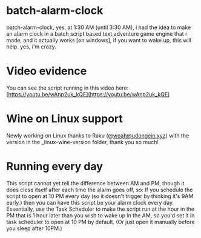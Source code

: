 # batch-alarm-clock

batch-alarm-clock, yes, at 1:30 AM (until 3:30 AM), i had the idea to make an alarm clock in a batch script based text adventure game engine that i made, and it actually works [on windows], if you want to wake up, this will help. yes, i'm crazy.

# Video evidence

You can see the script running in this video here: [https://youtu.be/wAnp2uk_kQE](https://youtu.be/wAnp2uk_kQE)

# Wine on Linux support

Newly working on Linux thanks to Raku (@woah@udongein.xyz) with the version in the _linux-wine-version folder, thank you so much!

# Running every day

This script cannot yet tell the difference between AM and PM, though it does close itself after each time the alarm goes off, so: If you schedule the script to open at 10 PM every day (so it doesn't trigger by thinking it's 9AM early.) then you can have this script be your alarm clock every day. Essentially, use the Task Scheduler to make the script run at the hour in the PM that is 1 hour later than you wish to wake up in the AM, so you'd set it in task scheduler to open at 10 PM by default. (Or just open it manually before you sleep after 10PM.)
